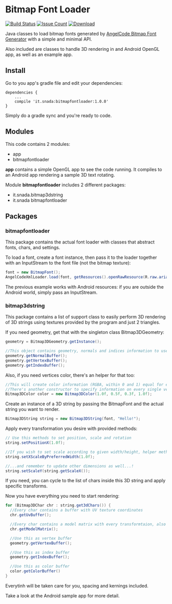 # Bitmap Font Loader

[![Build Status](https://travis-ci.org/snada/BitmapFontLoader.svg?branch=master)](https://travis-ci.org/snada/BitmapFontLoader) [![Issue Count](https://codeclimate.com/github/snada/BitmapFontLoader/badges/issue_count.svg)](https://codeclimate.com/github/snada/BitmapFontLoader)  [ ![Download](https://api.bintray.com/packages/snada/maven/bitmapfontloader/images/download.svg) ](https://bintray.com/snada/maven/bitmapfontloader/_latestVersion)

Java classes to load bitmap fonts generated by [AngelCode Bitmap Font Generator](http://www.angelcode.com/products/bmfont/) with a simple and minimal API.

Also included are classes to handle 3D rendering in and Android OpenGL app, as well as an example app.

## Install

Go to you app's gradle file and edit your dependencies:

```
dependencies {
    ...
    compile 'it.snada:bitmapfontloader:1.0.0'
}
```

Simply do a gradle sync and you're ready to code.

## Modules

This code contains 2 modules:

- app
- bitmapfontloader

**app** contains a simple OpenGL app to see the code running. It compiles to an Android app rendering a sample 3D text rotating.

Module **bitmapfontloader** includes 2 different packages:

- it.snada.bitmap3dstring
- it.snada bitmapfontloader

## Packages

### bitmapfontloader

This package contains the actual font loader with classes that abstract fonts, chars, and settings.

To load a font, create a font instance, then pass it to the loader together with an InputStream to the font file (not the bitmap texture):

```java
font = new BitmapFont();
AngelCodeXmlLoader.load(font, getResources().openRawResource(R.raw.arial));
```

The previous example works with Android resources: if you are outside the Android world, simply pass an InputStream.

### bitmap3dstring

This package contains a list of support class to easily perform 3D rendering of 3D strings using textures provided by the program and just 2 triangles.

If you need geometry, get that with the singleton class Bitmap3DGeometry:

```java
geometry = Bitmap3DGeometry.getInstance();

//This object contains geometry, normals and indices information to use in render
geometry.getNormalBuffer();
geometry.getVertexBuffer();
geometry.getIndexBuffer();
```

Also, if you need vertices color, there's an helper for that too:

```java
//This will create color information (RGBA, within 0 and 1) equal for every vertex on the quad
//There's another constructor to specify information on every single vertex
Bitmap3DColor color = new Bitmap3DColor(1.0f, 0.5f, 0.3f, 1.0f);
```

Create an instance of a 3D string by passing the BitmapFont and the actual string you want to render.

```java
Bitmap3DString string = new Bitmap3DString(font, "Hello!");
```

Apply every transformation you desire with provided methods:

```java
// Use this methods to set position, scale and rotation
string.setPositionX(1.0f);

//If you wish to set scale according to given width/height, helper methods are there too
string.setXScaleByPreferredWidth(1.0f);

//...and remember to update other dimensions as well...!
string.setScaleY(string.getScaleX());
```

If you need, you can cycle to the list of chars inside this 3D string and apply specific transforms.

Now you have everything you need to start rendering:

```java
for (Bitmap3DChar chr : string.get3dChars()) {
  //Every char contains a buffer with UV texture coordinates
  chr.getUvBuffer();

  //Every char contains a model matrix with every transformtaion, also the ones applied at string level
  chr.getModelMatrix();

  //Use this as vertex buffer
  geometry.getVertexBuffer();

  //Use this as index buffer
  geometry.getIndexBuffer();

  //Use this as color buffer
  color.getColorBuffer()
}

```

Everytinh will be taken care for you, spacing and kernings included.

Take a look at the Android sample app for more detail.
